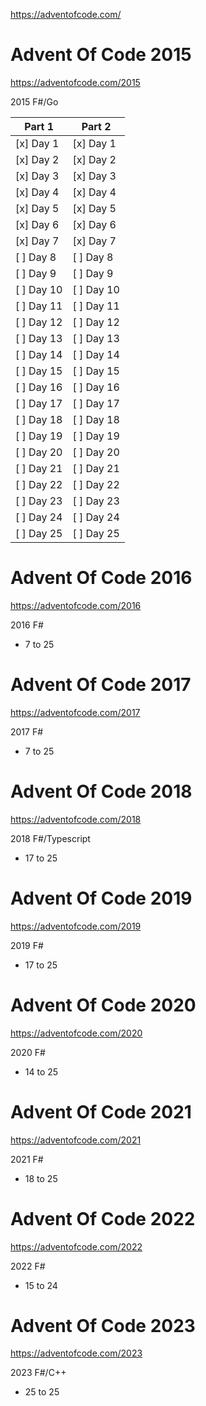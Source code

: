 https://adventofcode.com/

# Advent Of Code 2015

https://adventofcode.com/2015

2015 F#/Go

| Part 1        | Part 2        |
| ------------- | ------------- |
| [x] Day 1     | [x] Day 1     |
| [x] Day 2     | [x] Day 2     |
| [x] Day 3     | [x] Day 3     |
| [x] Day 4     | [x] Day 4     |
| [x] Day 5     | [x] Day 5     |
| [x] Day 6     | [x] Day 6     |
| [x] Day 7     | [x] Day 7     |
| [ ] Day 8     | [ ] Day 8     |
| [ ] Day 9     | [ ] Day 9     |
| [ ] Day 10    | [ ] Day 10    |
| [ ] Day 11    | [ ] Day 11    |
| [ ] Day 12    | [ ] Day 12    |
| [ ] Day 13    | [ ] Day 13    |
| [ ] Day 14    | [ ] Day 14    |
| [ ] Day 15    | [ ] Day 15    |
| [ ] Day 16    | [ ] Day 16    |
| [ ] Day 17    | [ ] Day 17    |
| [ ] Day 18    | [ ] Day 18    |
| [ ] Day 19    | [ ] Day 19    |
| [ ] Day 20    | [ ] Day 20    |
| [ ] Day 21    | [ ] Day 21    |
| [ ] Day 22    | [ ] Day 22    |
| [ ] Day 23    | [ ] Day 23    |
| [ ] Day 24    | [ ] Day 24    |
| [ ] Day 25    | [ ] Day 25    |


# Advent Of Code 2016

https://adventofcode.com/2016

2016 F#
- 7 to 25

# Advent Of Code 2017

https://adventofcode.com/2017

2017 F#
- 7 to 25

# Advent Of Code 2018

https://adventofcode.com/2018

2018 F#/Typescript
- 17 to 25


# Advent Of Code 2019

https://adventofcode.com/2019

2019 F#
- 17 to 25

# Advent Of Code 2020

https://adventofcode.com/2020

2020 F#
- 14 to 25

# Advent Of Code 2021

https://adventofcode.com/2021

2021 F#
- 18 to 25

# Advent Of Code 2022

https://adventofcode.com/2022

2022 F#
- 15 to 24

# Advent Of Code 2023

https://adventofcode.com/2023

2023 F#/C++
- 25 to 25